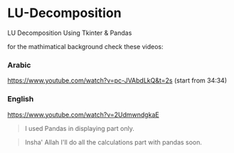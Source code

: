# LU-Decomposition
LU Decomposition Using Tkinter &amp; Pandas

for the mathimatical background check these videos:
### Arabic
https://www.youtube.com/watch?v=pc-JVAbdLkQ&t=2s (start from 34:34)

### English 
https://www.youtube.com/watch?v=2UdmwndgkaE



>I used Pandas in displaying part only.

>Insha' Allah I'll do all the calculations part with pandas soon.
